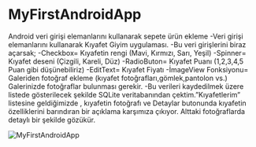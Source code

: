 # MyFirstAndroidApp
 Android veri girişi elemanlarını kullanarak sepete ürün ekleme
-Veri girişi elemanlarını kullanarak Kıyafet Giyim uygulaması.
-Bu veri girişlerini biraz açarsak;
-Checkbox= Kıyafetin rengi (Mavi, Kırmızı, Sarı, Yeşil)
-Spinner= Kıyafet deseni (Çizgili, Kareli, Düz)
-RadioButon= Kıyafet Puanı (1,2,3,4,5 Puan gibi düşünebiliriz)
-EditText= Kıyafet Fiyatı
-İmageView Fonksiyonu= Galeriden fotoğraf ekleme (kıyafet fotoğrafları,gömlek,pantolon vs.) Galerinizde fotoğraflar bulunması gerekir.
-Bu verileri kaydedilmek üzere listede gösterilecek şekilde SQLite veritabanından çektim.”Kıyafetlerim” listesine geldiğimizde , kıyafetin fotoğrafı ve Detaylar butonunda kıyafetin özelliklerini barındıran bir açıklama karşımıza çıkıyor. Alttaki fotoğraflarda detaylı bir şekilde gözükür.

![MyFirstAndroidApp](https://github.com/onursonmeznet/MyFirstAndroidApp/blob/main/img.png)
